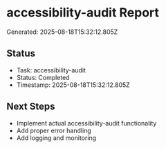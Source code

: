 # accessibility-audit Report

Generated: 2025-08-18T15:32:12.805Z

## Status
- Task: accessibility-audit
- Status: Completed
- Timestamp: 2025-08-18T15:32:12.805Z

## Next Steps
- Implement actual accessibility-audit functionality
- Add proper error handling
- Add logging and monitoring

